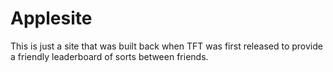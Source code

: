 # Applesite

This is just a site that was built back when TFT was first released to provide a friendly leaderboard of sorts between friends.

